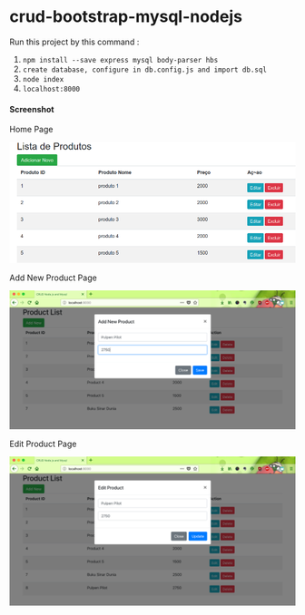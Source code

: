 # crud-bootstrap-mysql-nodejs


Run this project by this command : 

1. `npm install --save express mysql body-parser hbs`
2. `create database, configure in db.config.js and import db.sql`
3. `node index`
4. `localhost:8000`

#### Screenshot

Home Page

![Home Page](img/home.png "Home Page")

Add New Product Page

![Add New Product Page](img/add.png "Add New Product Page")

Edit Product Page

![Edit ProductPage](img/edit.png "Edit Product Page")
